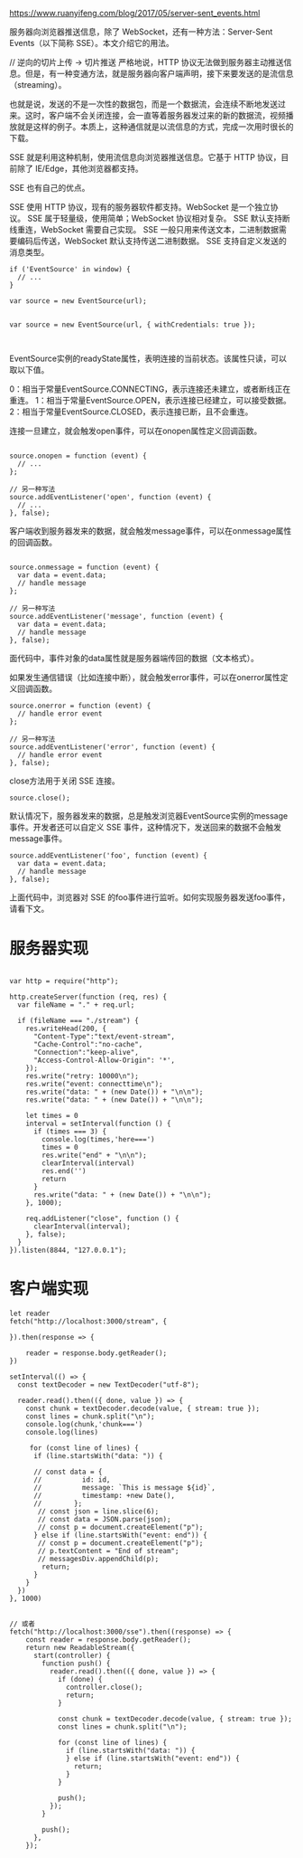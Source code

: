https://www.ruanyifeng.com/blog/2017/05/server-sent_events.html

服务器向浏览器推送信息，除了 WebSocket，还有一种方法：Server-Sent Events（以下简称 SSE）。本文介绍它的用法。

// 逆向的切片上传   -> 切片推送
严格地说，HTTP 协议无法做到服务器主动推送信息。但是，有一种变通方法，就是服务器向客户端声明，接下来要发送的是流信息（streaming）。

也就是说，发送的不是一次性的数据包，而是一个数据流，会连续不断地发送过来。这时，客户端不会关闭连接，会一直等着服务器发过来的新的数据流，视频播放就是这样的例子。本质上，这种通信就是以流信息的方式，完成一次用时很长的下载。

SSE 就是利用这种机制，使用流信息向浏览器推送信息。它基于 HTTP 协议，目前除了 IE/Edge，其他浏览器都支持。


SSE 也有自己的优点。

SSE 使用 HTTP 协议，现有的服务器软件都支持。WebSocket 是一个独立协议。
SSE 属于轻量级，使用简单；WebSocket 协议相对复杂。
SSE 默认支持断线重连，WebSocket 需要自己实现。
SSE 一般只用来传送文本，二进制数据需要编码后传送，WebSocket 默认支持传送二进制数据。
SSE 支持自定义发送的消息类型。

```
if ('EventSource' in window) {
  // ...
}

var source = new EventSource(url);


var source = new EventSource(url, { withCredentials: true });



```

EventSource实例的readyState属性，表明连接的当前状态。该属性只读，可以取以下值。

0：相当于常量EventSource.CONNECTING，表示连接还未建立，或者断线正在重连。
1：相当于常量EventSource.OPEN，表示连接已经建立，可以接受数据。
2：相当于常量EventSource.CLOSED，表示连接已断，且不会重连。


连接一旦建立，就会触发open事件，可以在onopen属性定义回调函数。


```

source.onopen = function (event) {
  // ...
};

// 另一种写法
source.addEventListener('open', function (event) {
  // ...
}, false);

```

客户端收到服务器发来的数据，就会触发message事件，可以在onmessage属性的回调函数。


```

source.onmessage = function (event) {
  var data = event.data;
  // handle message
};

// 另一种写法
source.addEventListener('message', function (event) {
  var data = event.data;
  // handle message
}, false);

```

面代码中，事件对象的data属性就是服务器端传回的数据（文本格式）。

如果发生通信错误（比如连接中断），就会触发error事件，可以在onerror属性定义回调函数。

```
source.onerror = function (event) {
  // handle error event
};

// 另一种写法
source.addEventListener('error', function (event) {
  // handle error event
}, false);

```

close方法用于关闭 SSE 连接。

```
source.close();

```

默认情况下，服务器发来的数据，总是触发浏览器EventSource实例的message事件。开发者还可以自定义 SSE 事件，这种情况下，发送回来的数据不会触发message事件。
```
source.addEventListener('foo', function (event) {
  var data = event.data;
  // handle message
}, false);
```
上面代码中，浏览器对 SSE 的foo事件进行监听。如何实现服务器发送foo事件，请看下文。



# 服务器实现
```

var http = require("http");

http.createServer(function (req, res) {
  var fileName = "." + req.url;

  if (fileName === "./stream") {
    res.writeHead(200, {
      "Content-Type":"text/event-stream",
      "Cache-Control":"no-cache",
      "Connection":"keep-alive",
      "Access-Control-Allow-Origin": '*',
    });
    res.write("retry: 10000\n");
    res.write("event: connecttime\n");
    res.write("data: " + (new Date()) + "\n\n");
    res.write("data: " + (new Date()) + "\n\n");

    let times = 0
    interval = setInterval(function () {
      if (times === 3) {
        console.log(times,'here===')
        times = 0
        res.write("end" + "\n\n");
        clearInterval(interval)
        res.end('')
        return 
      }
      res.write("data: " + (new Date()) + "\n\n");
    }, 1000);

    req.addListener("close", function () {
      clearInterval(interval);
    }, false);
  }
}).listen(8844, "127.0.0.1");

```

# 客户端实现
```
let reader 
fetch("http://localhost:3000/stream", {
  
}).then(response => {
    
    reader = response.body.getReader(); 
})

setInterval(() => {
  const textDecoder = new TextDecoder("utf-8");

  reader.read().then(({ done, value }) => {
    const chunk = textDecoder.decode(value, { stream: true });
    const lines = chunk.split("\n");
    console.log(chunk,'chunk===')
    console.log(lines)

     for (const line of lines) {
      if (line.startsWith("data: ")) {

      // const data = {
      //          id: id,
      //          message: `This is message ${id}`,
      //          timestamp: +new Date(),
      //        };
       // const json = line.slice(6);
       // const data = JSON.parse(json);
       // const p = document.createElement("p");
      } else if (line.startsWith("event: end")) {
       // const p = document.createElement("p");
       // p.textContent = "End of stream";
       // messagesDiv.appendChild(p);
        return;
      }
    }
  })
}, 1000)


// 或者
fetch("http://localhost:3000/sse").then((response) => {
    const reader = response.body.getReader();
    return new ReadableStream({
      start(controller) {
        function push() {
          reader.read().then(({ done, value }) => {
            if (done) {
              controller.close();
              return;
            }

            const chunk = textDecoder.decode(value, { stream: true });
            const lines = chunk.split("\n");

            for (const line of lines) {
              if (line.startsWith("data: ")) {
              } else if (line.startsWith("event: end")) {
                return;
              }
            }

            push();
          });
        }

        push();
      },
    });

```